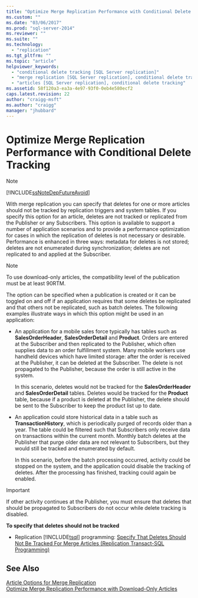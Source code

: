 ```yaml
---
title: "Optimize Merge Replication Performance with Conditional Delete Tracking | Microsoft Docs"
ms.custom: ""
ms.date: "03/06/2017"
ms.prod: "sql-server-2014"
ms.reviewer: ""
ms.suite: ""
ms.technology: 
  - "replication"
ms.tgt_pltfrm: ""
ms.topic: "article"
helpviewer_keywords: 
  - "conditional delete tracking [SQL Server replication]"
  - "merge replication [SQL Server replication], conditional delete tracking"
  - "articles [SQL Server replication], conditional delete tracking"
ms.assetid: 58f120a3-ea3a-4e97-93f0-0eb4e580ecf2
caps.latest.revision: 22
author: "craigg-msft"
ms.author: "craigg"
manager: "jhubbard"
---
```

# Optimize Merge Replication Performance with Conditional Delete Tracking
    
> [!NOTE]  
>  [!INCLUDE[ssNoteDepFutureAvoid](../../includes/ssnotedepfutureavoid-md.md)]  
  
 With merge replication you can specify that deletes for one or more articles should not be tracked by replication triggers and system tables. If you specify this option for an article, deletes are not tracked or replicated from the Publisher or any Subscribers. This option is available to support a number of application scenarios and to provide a performance optimization for cases in which the replication of deletes is not necessary or desirable. Performance is enhanced in three ways: metadata for deletes is not stored; deletes are not enumerated during synchronization; deletes are not replicated to and applied at the Subscriber.  
  
> [!NOTE]  
>  To use download-only articles, the compatibility level of the publication must be at least 90RTM.  
  
 The option can be specified when a publication is created or it can be toggled on and off if an application requires that some deletes be replicated and that others not be replicated, such as batch deletes. The following examples illustrate ways in which this option might be used in an application:  
  
-   An application for a mobile sales force typically has tables such as **SalesOrderHeader**, **SalesOrderDetail** and **Product**. Orders are entered at the Subscriber and then replicated to the Publisher, which often supplies data to an order fulfillment system. Many mobile workers use handheld devices which have limited storage: after the order is received at the Publisher, it can be deleted at the Subscriber. The delete is not propagated to the Publisher, because the order is still active in the system.  
  
     In this scenario, deletes would not be tracked for the **SalesOrderHeader** and **SalesOrderDetail** tables. Deletes would be tracked for the **Product** table, because if a product is deleted at the Publisher, the delete should be sent to the Subscriber to keep the product list up to date.  
  
-   An application could store historical data in a table such as **TransactionHistory**, which is periodically purged of records older than a year. The table could be filtered such that Subscribers only receive data on transactions within the current month. Monthly batch deletes at the Publisher that purge older data are not relevant to Subscribers, but they would still be tracked and enumerated by default.  
  
     In this scenario, before the batch processing occurred, activity could be stopped on the system, and the application could disable the tracking of deletes. After the processing has finished, tracking could again be enabled.  
  
> [!IMPORTANT]  
>  If other activity continues at the Publisher, you must ensure that deletes that should be propagated to Subscribers do not occur while delete tracking is disabled.  
  
 **To specify that deletes should not be tracked**  
  
-   Replication [!INCLUDE[tsql](../../includes/tsql-md.md)] programming: [Specify That Deletes Should Not Be Tracked For Merge Articles &#40;Replication Transact-SQL Programming&#41;](../../../2014/relational-databases/replication/specify-that-deletes-should-not-be-tracked-for-merge-articles.md)  
  
## See Also  
 [Article Options for Merge Replication](../../../2014/relational-databases/replication/article-options-for-merge-replication.md)   
 [Optimize Merge Replication Performance with Download-Only Articles](../../../2014/relational-databases/replication/optimize-merge-replication-performance-with-download-only-articles.md)  
  
  